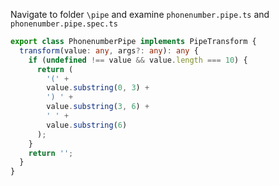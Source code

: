 Navigate to folder `\pipe` and examine `phonenumber.pipe.ts` and `phonenumber.pipe.spec.ts`

```typescript
export class PhonenumberPipe implements PipeTransform {
  transform(value: any, args?: any): any {
    if (undefined !== value && value.length === 10) {
      return (
        '(' +
        value.substring(0, 3) +
        ') ' +
        value.substring(3, 6) +
        ' ' +
        value.substring(6)
      );
    }
    return '';
  }
}
```